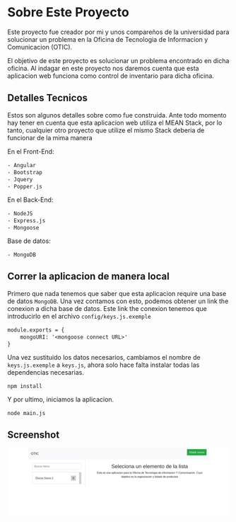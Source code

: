 # Sobre Este Proyecto

Este proyecto fue creador por mi y unos compareños de la universidad para solucionar un problema en la Oficina de Tecnologia de Informacion y Comunicacion (OTIC).

El objetivo de este proyecto es solucionar un problema encontrado en dicha oficina. Al indagar en este proyecto nos daremos cuenta que esta aplicacion web funciona como control de inventario para dicha oficina.

## Detalles Tecnicos

Estos son algunos detalles sobre como fue construida. Ante todo momento hay tener en cuenta que esta aplicacion web utiliza el MEAN Stack, por lo tanto, cualquier otro proyecto que utilize el mismo Stack deberia de funcionar de la mima manera

En el Front-End:

	- Angular
	- Bootstrap
	- Jquery
	- Popper.js 


En el Back-End:

	- NodeJS
	- Express.js
	- Mongoose

Base de datos:

	- MongoDB	

## Correr la aplicacion de manera local

Primero que nada tenemos que saber que esta aplicacion require una base de datos `MongoDB`. Una vez contamos con esto, podemos obtener un link the conexion a dicha base de datos. Este link the conexion tenemos que introducirlo en el archivo `config/keys.js.exemple`

``` 
module.exports = {
	mongoURI: '<mongoose connect URL>'
}

```

Una vez sustituido los datos necesarios, cambiamos el nombre de `keys.js.exemple` a `keys.js`, ahora solo hace falta instalar todas las dependencias necesarias.
```
npm install
```

Y por ultimo, iniciamos la aplicacion.
```
node main.js
```

## Screenshot

![Screenshot](https://github.com/elviserikvan/otic-upted/blob/main/screenshots/screenshot.png "Screenshot")

